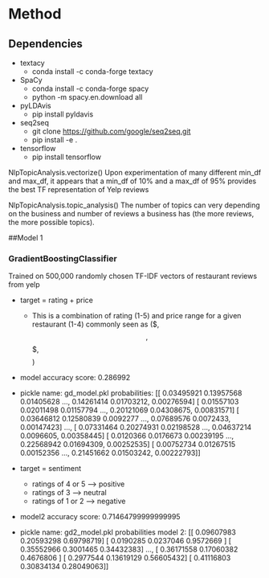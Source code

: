 # Method

## Dependencies
* textacy
  * conda install -c conda-forge textacy
* SpaCy
  * conda install -c conda-forge spacy
  * python -m spacy.en.download all
* pyLDAvis
  * pip install pyldavis
* seq2seq
  * git clone https://github.com/google/seq2seq.git
  * pip install -e .
* tensorflow
  * pip install tensorflow

NlpTopicAnalysis.vectorize()
Upon experimentation of many different min_df and max_df, it appears that a min_df of 10% and a max_df of 95% provides the best TF representation of Yelp reviews

NlpTopicAnalysis.topic_analysis()
The number of topics can very depending on the business and number of reviews a business has (the more reviews, the more possible topics).

##Model 1

### GradientBoostingClassifier
Trained on 500,000 randomly chosen TF-IDF vectors of restaurant reviews from yelp
* target = rating + price
  * This is a combination of rating (1-5) and price range for a given restaurant (1-4) commonly seen as ($, $$, $$$, $$$$)
* model accuracy score: 0.286992
* pickle name: gd_model.pkl
probabilities:
[[ 0.03495921  0.13957568  0.01405628 ...,  0.14261414  0.01703212, 0.00276594]
 [ 0.01557103  0.02011498  0.01157794 ...,  0.20121069  0.04308675, 0.00831571]
 [ 0.03646812  0.12580839  0.0092277  ...,  0.07689576  0.0072433, 0.00147423]
 ...,
 [ 0.07331464  0.20274931  0.02198528 ...,  0.04637214  0.0096605, 0.00358445]
 [ 0.0120366   0.0176673   0.00239195 ...,  0.22568942  0.01694309, 0.00252535]
 [ 0.00752734  0.01267515  0.00152356 ...,  0.21451662  0.01503242, 0.00222793]]


* target = sentiment
  * ratings of 4 or 5 --> positive
  * ratings of 3 --> neutral
  * ratings of 1 or 2 --> negative
* model2 accuracy score: 0.71464799999999995
* pickle name: gd2_model.pkl
probabilities model 2:
[[ 0.09607983  0.20593298  0.69798719]
 [ 0.0190285   0.0237046   0.9572669 ]
 [ 0.35552966  0.3001465   0.34432383]
 ...,
 [ 0.36171558  0.17060382  0.4676806 ]
 [ 0.2977544   0.13619129  0.56605432]
 [ 0.41116803  0.30834134  0.28049063]]
